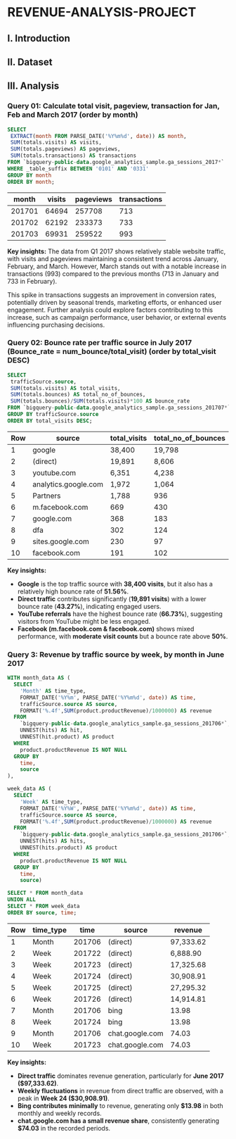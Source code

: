 # REVENUE-ANALYSIS-PROJECT
## I. Introduction

## II. Dataset

## III. Analysis
### **Query 01: Calculate total visit, pageview, transaction for Jan, Feb and March 2017 (order by month)**
```sql
SELECT
 EXTRACT(month FROM PARSE_DATE('%Y%m%d', date)) AS month,
 SUM(totals.visits) AS visits,
 SUM(totals.pageviews) AS pageviews,
 SUM(totals.transactions) AS transactions 
FROM `bigquery-public-data.google_analytics_sample.ga_sessions_2017*`
WHERE _table_suffix BETWEEN '0101' AND '0331'
GROUP BY month
ORDER BY month;
```
| month  | visits | pageviews | transactions |
|--------|--------|-----------|-------------|
| 201701 | 64694  | 257708    | 713         |
| 201702 | 62192  | 233373    | 733         |
| 201703 | 69931  | 259522    | 993         |

**Key insights:**
The data from Q1 2017 shows relatively stable website traffic, with visits and pageviews maintaining a consistent trend across January, February, and March. However, March stands out with a notable increase in transactions (993) compared to the previous months (713 in January and 733 in February).

This spike in transactions suggests an improvement in conversion rates, potentially driven by seasonal trends, marketing efforts, or enhanced user engagement. Further analysis could explore factors contributing to this increase, such as campaign performance, user behavior, or external events influencing purchasing decisions.

### **Query 02: Bounce rate per traffic source in July 2017 (Bounce_rate = num_bounce/total_visit) (order by total_visit DESC)**
```sql
SELECT
 trafficSource.source,
 SUM(totals.visits) AS total_visits,  
 SUM(totals.bounces) AS total_no_of_bounces,
 SUM(totals.bounces)/SUM(totals.visits)*100 AS bounce_rate
FROM `bigquery-public-data.google_analytics_sample.ga_sessions_201707*`
GROUP BY trafficSource.source
ORDER BY total_visits DESC;
```
| Row | source                 | total_visits | total_no_of_bounces | bounce_rate |
|-----|------------------------|-------------|----------------------|----------------|
| 1   | google                 | 38,400      | 19,798               | 51.56          |
| 2   | (direct)               | 19,891      | 8,606                | 43.27          |
| 3   | youtube.com            | 6,351       | 4,238                | 66.73          |
| 4   | analytics.google.com   | 1,972       | 1,064                | 53.96          |
| 5   | Partners               | 1,788       | 936                  | 52.35          |
| 6   | m.facebook.com         | 669         | 430                  | 64.28          |
| 7   | google.com             | 368         | 183                  | 49.73          |
| 8   | dfa                    | 302         | 124                  | 41.06          |
| 9   | sites.google.com       | 230         | 97                   | 42.17          |
| 10  | facebook.com           | 191         | 102                  | 53.40          |

**Key insights:**
- **Google** is the top traffic source with **38,400 visits**, but it also has a relatively high bounce rate of **51.56%**.
- **Direct traffic** contributes significantly (**19,891 visits**) with a lower bounce rate (**43.27%**), indicating engaged users.
- **YouTube referrals** have the highest bounce rate (**66.73%**), suggesting visitors from YouTube might be less engaged.
- **Facebook (m.facebook.com & facebook.com)** shows mixed performance, with **moderate visit counts** but a bounce rate above **50%**.

### **Query 3: Revenue by traffic source by week, by month in June 2017**
```sql
WITH month_data AS (
  SELECT 
    'Month' AS time_type,
    FORMAT_DATE('%Y%m', PARSE_DATE('%Y%m%d', date)) AS time,
    trafficSource.source AS source,
    FORMAT('%.4f',SUM(product.productRevenue)/1000000) AS revenue
  FROM 
    `bigquery-public-data.google_analytics_sample.ga_sessions_201706*`,
    UNNEST(hits) AS hit,
    UNNEST(hit.product) AS product
  WHERE 
    product.productRevenue IS NOT NULL
  GROUP BY 
    time, 
    source
),

week_data AS (
  SELECT 
    'Week' AS time_type,
    FORMAT_DATE('%Y%W', PARSE_DATE('%Y%m%d', date)) AS time,
    trafficSource.source AS source,
    FORMAT('%.4f',SUM(product.productRevenue)/1000000) AS revenue
  FROM 
    `bigquery-public-data.google_analytics_sample.ga_sessions_201706*`,
    UNNEST(hits) AS hits,
    UNNEST(hits.product) AS product 
  WHERE 
    product.productRevenue IS NOT NULL
  GROUP BY 
    time, 
    source)

SELECT * FROM month_data
UNION ALL
SELECT * FROM week_data
ORDER BY source, time;
```
| Row | time_type | time   | source           | revenue  |
|-----|----------|--------|------------------|-------------|
| 1   | Month    | 201706 | (direct)         | 97,333.62   |
| 2   | Week     | 201722 | (direct)         | 6,888.90    |
| 3   | Week     | 201723 | (direct)         | 17,325.68   |
| 4   | Week     | 201724 | (direct)         | 30,908.91   |
| 5   | Week     | 201725 | (direct)         | 27,295.32   |
| 6   | Week     | 201726 | (direct)         | 14,914.81   |
| 7   | Month    | 201706 | bing             | 13.98       |
| 8   | Week     | 201724 | bing             | 13.98       |
| 9   | Month    | 201706 | chat.google.com  | 74.03       |
| 10  | Week     | 201723 | chat.google.com  | 74.03       |

**Key insights:**
- **Direct traffic** dominates revenue generation, particularly for **June 2017 ($97,333.62)**.
- **Weekly fluctuations** in revenue from direct traffic are observed, with a peak in **Week 24 ($30,908.91)**.
- **Bing contributes minimally** to revenue, generating only **$13.98** in both monthly and weekly records.
- **chat.google.com has a small revenue share**, consistently generating **$74.03** in the recorded periods.







